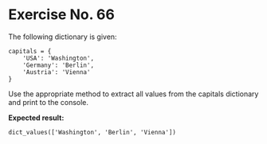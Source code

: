 # Exercise No. 66

The following dictionary is given:


    capitals = {
        'USA': 'Washington',
        'Germany': 'Berlin',
        'Austria': 'Vienna'
    }


Use the appropriate method to extract all values from the capitals dictionary and print to the console.


**Expected result:**


    dict_values(['Washington', 'Berlin', 'Vienna'])